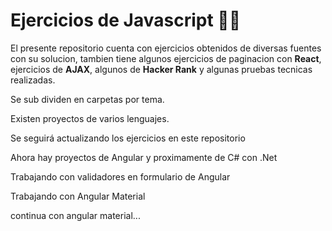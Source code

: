 # Ejercicios de Javascript 👨‍💻


El presente repositorio cuenta con ejercicios obtenidos de diversas fuentes con su solucion, tambien tiene algunos ejercicios de paginacion con **React**, ejercicios de **AJAX**, algunos de **Hacker Rank** y algunas pruebas tecnicas realizadas.  

Se sub dividen en carpetas por tema. 

Existen proyectos de varios lenguajes. 

Se seguirá actualizando los ejercicios en este repositorio

Ahora hay proyectos de Angular y proximamente de C# con .Net

Trabajando con validadores en formulario de Angular

Trabajando con Angular Material

continua con angular material...




